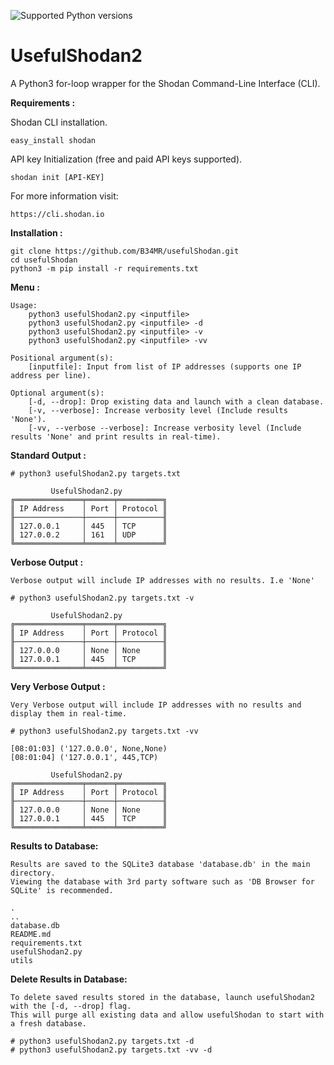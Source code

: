 ![Supported Python versions](https://img.shields.io/badge/python-3.9-green.svg)

# UsefulShodan2
A Python3 for-loop wrapper for the Shodan Command-Line Interface (CLI).

**Requirements :**

Shodan CLI installation. 
```
easy_install shodan
```

API key Initialization (free and paid API keys supported).
```
shodan init [API-KEY]
```
For more information visit: 
```
https://cli.shodan.io
```

**Installation :**
```
git clone https://github.com/B34MR/usefulShodan.git
cd usefulShodan
python3 -m pip install -r requirements.txt
```    

**Menu :**
```
Usage:
    python3 usefulShodan2.py <inputfile>
    python3 usefulShodan2.py <inputfile> -d
    python3 usefulShodan2.py <inputfile> -v
    python3 usefulShodan2.py <inputfile> -vv

Positional argument(s):
    [inputfile]: Input from list of IP addresses (supports one IP address per line).

Optional argument(s):
    [-d, --drop]: Drop existing data and launch with a clean database.
    [-v, --verbose]: Increase verbosity level (Include results 'None').
    [-vv, --verbose --verbose]: Increase verbosity level (Include results 'None' and print results in real-time).
```

**Standard Output :**
```
# python3 usefulShodan2.py targets.txt

         UsefulShodan2.py
╔═══════════════╤══════╤══════════╗
║ IP Address    │ Port │ Protocol ║
╟───────────────┼──────┼──────────╢
║ 127.0.0.1   	│ 445  │ TCP      ║
║ 127.0.0.2 	│ 161  │ UDP      ║
╚═══════════════╧══════╧══════════╝
```

**Verbose Output :**
```
Verbose output will include IP addresses with no results. I.e 'None'

# python3 usefulShodan2.py targets.txt -v

         UsefulShodan2.py
╔═══════════════╤══════╤══════════╗
║ IP Address    │ Port │ Protocol ║
╟───────────────┼──────┼──────────╢
║ 127.0.0.0   	│ None │ None     ║
║ 127.0.0.1  	│ 445  │ TCP      ║
╚═══════════════╧══════╧══════════╝
```

**Very Verbose Output :**
```
Very Verbose output will include IP addresses with no results and display them in real-time.

# python3 usefulShodan2.py targets.txt -vv

[08:01:03] ('127.0.0.0', None,None)
[08:01:04] ('127.0.0.1', 445,TCP)

         UsefulShodan2.py
╔═══════════════╤══════╤══════════╗
║ IP Address    │ Port │ Protocol ║
╟───────────────┼──────┼──────────╢
║ 127.0.0.0   	│ None │ None     ║
║ 127.0.0.1  	│ 445  │ TCP      ║
╚═══════════════╧══════╧══════════╝
```

**Results to Database:**
```
Results are saved to the SQLite3 database 'database.db' in the main directory. 
Viewing the database with 3rd party software such as 'DB Browser for SQLite' is recommended.

.
..
database.db
README.md
requirements.txt
usefulShodan2.py
utils
```

**Delete Results in Database:**
```
To delete saved results stored in the database, launch usefulShodan2 with the [-d, --drop] flag. 
This will purge all existing data and allow usefulShodan to start with a fresh database.

# python3 usefulShodan2.py targets.txt -d
# python3 usefulShodan2.py targets.txt -vv -d
```
